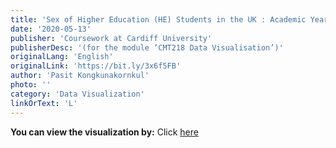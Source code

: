 ```yaml
---
title: 'Sex of Higher Education (HE) Students in the UK : Academic Year 2018/19'
date: '2020-05-13'
publisher: 'Coursework at Cardiff University'
publisherDesc: '(for the module ’CMT218 Data Visualisation’)'
originalLang: 'English'
originalLink: 'https://bit.ly/3x6f5FB'
author: 'Pasit Kongkunakornkul'
photo: ''
category: 'Data Visualization'
linkOrText: 'L'
---
```


**You can view the visualization by:** Click [here](https://bit.ly/3x6f5FB)